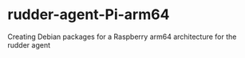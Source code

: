 # rudder-agent-Pi-arm64
Creating Debian packages for a Raspberry arm64 architecture for the rudder agent
